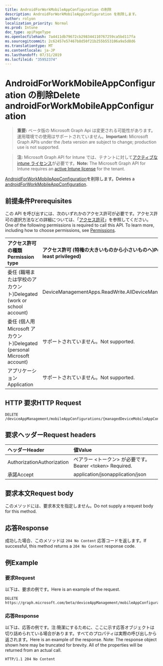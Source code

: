 ```yaml
---
title: AndroidForWorkMobileAppConfiguration の削除
description: AndroidForWorkMobileAppConfiguration を削除します。
author: rolyon
localization_priority: Normal
ms.prod: Intune
doc_type: apiPageType
ms.openlocfilehash: 7a4411db79672cb298344110767259ca5bd117fa
ms.sourcegitcommit: 2c62457e57467b8d50f21b255b553106a9a5d8d6
ms.translationtype: MT
ms.contentlocale: ja-JP
ms.lasthandoff: 07/31/2019
ms.locfileid: "35952374"
---
```

# <a name="delete-androidforworkmobileappconfiguration"></a><span data-ttu-id="92831-103">AndroidForWorkMobileAppConfiguration の削除</span><span class="sxs-lookup"><span data-stu-id="92831-103">Delete androidForWorkMobileAppConfiguration</span></span>

> <span data-ttu-id="92831-104">**重要:** ベータ版の Microsoft Graph Api は変更される可能性があります。運用環境での使用はサポートされていません。</span><span class="sxs-lookup"><span data-stu-id="92831-104">**Important:** Microsoft Graph APIs under the /beta version are subject to change; production use is not supported.</span></span>

> <span data-ttu-id="92831-105">**注:** Microsoft Graph API for Intune では、テナントに対して[アクティブな intune ライセンス](https://go.microsoft.com/fwlink/?linkid=839381)が必要です。</span><span class="sxs-lookup"><span data-stu-id="92831-105">**Note:** The Microsoft Graph API for Intune requires an [active Intune license](https://go.microsoft.com/fwlink/?linkid=839381) for the tenant.</span></span>

<span data-ttu-id="92831-106">[AndroidForWorkMobileAppConfiguration](../resources/intune-apps-androidforworkmobileappconfiguration.md)を削除します。</span><span class="sxs-lookup"><span data-stu-id="92831-106">Deletes a [androidForWorkMobileAppConfiguration](../resources/intune-apps-androidforworkmobileappconfiguration.md).</span></span>

## <a name="prerequisites"></a><span data-ttu-id="92831-107">前提条件</span><span class="sxs-lookup"><span data-stu-id="92831-107">Prerequisites</span></span>
<span data-ttu-id="92831-p101">この API を呼び出すには、次のいずれかのアクセス許可が必要です。アクセス許可の選択方法などの詳細については、「[アクセス許可](/graph/permissions-reference)」を参照してください。</span><span class="sxs-lookup"><span data-stu-id="92831-p101">One of the following permissions is required to call this API. To learn more, including how to choose permissions, see [Permissions](/graph/permissions-reference).</span></span>

|<span data-ttu-id="92831-110">アクセス許可の種類</span><span class="sxs-lookup"><span data-stu-id="92831-110">Permission type</span></span>|<span data-ttu-id="92831-111">アクセス許可 (特権の大きいものから小さいものへ)</span><span class="sxs-lookup"><span data-stu-id="92831-111">Permissions (from most to least privileged)</span></span>|
|:---|:---|
|<span data-ttu-id="92831-112">委任 (職場または学校のアカウント)</span><span class="sxs-lookup"><span data-stu-id="92831-112">Delegated (work or school account)</span></span>|<span data-ttu-id="92831-113">DeviceManagementApps.ReadWrite.All</span><span class="sxs-lookup"><span data-stu-id="92831-113">DeviceManagementApps.ReadWrite.All</span></span>|
|<span data-ttu-id="92831-114">委任 (個人用 Microsoft アカウント)</span><span class="sxs-lookup"><span data-stu-id="92831-114">Delegated (personal Microsoft account)</span></span>|<span data-ttu-id="92831-115">サポートされていません。</span><span class="sxs-lookup"><span data-stu-id="92831-115">Not supported.</span></span>|
|<span data-ttu-id="92831-116">アプリケーション</span><span class="sxs-lookup"><span data-stu-id="92831-116">Application</span></span>|<span data-ttu-id="92831-117">サポートされていません。</span><span class="sxs-lookup"><span data-stu-id="92831-117">Not supported.</span></span>|

## <a name="http-request"></a><span data-ttu-id="92831-118">HTTP 要求</span><span class="sxs-lookup"><span data-stu-id="92831-118">HTTP Request</span></span>
<!-- {
  "blockType": "ignored"
}
-->
``` http
DELETE /deviceAppManagement/mobileAppConfigurations/{managedDeviceMobileAppConfigurationId}
```

## <a name="request-headers"></a><span data-ttu-id="92831-119">要求ヘッダー</span><span class="sxs-lookup"><span data-stu-id="92831-119">Request headers</span></span>
|<span data-ttu-id="92831-120">ヘッダー</span><span class="sxs-lookup"><span data-stu-id="92831-120">Header</span></span>|<span data-ttu-id="92831-121">値</span><span class="sxs-lookup"><span data-stu-id="92831-121">Value</span></span>|
|:---|:---|
|<span data-ttu-id="92831-122">Authorization</span><span class="sxs-lookup"><span data-stu-id="92831-122">Authorization</span></span>|<span data-ttu-id="92831-123">ベアラー &lt;トークン&gt; が必要です。</span><span class="sxs-lookup"><span data-stu-id="92831-123">Bearer &lt;token&gt; Required.</span></span>|
|<span data-ttu-id="92831-124">承諾</span><span class="sxs-lookup"><span data-stu-id="92831-124">Accept</span></span>|<span data-ttu-id="92831-125">application/json</span><span class="sxs-lookup"><span data-stu-id="92831-125">application/json</span></span>|

## <a name="request-body"></a><span data-ttu-id="92831-126">要求本文</span><span class="sxs-lookup"><span data-stu-id="92831-126">Request body</span></span>
<span data-ttu-id="92831-127">このメソッドには、要求本文を指定しません。</span><span class="sxs-lookup"><span data-stu-id="92831-127">Do not supply a request body for this method.</span></span>

## <a name="response"></a><span data-ttu-id="92831-128">応答</span><span class="sxs-lookup"><span data-stu-id="92831-128">Response</span></span>
<span data-ttu-id="92831-129">成功した場合、このメソッドは `204 No Content` 応答コードを返します。</span><span class="sxs-lookup"><span data-stu-id="92831-129">If successful, this method returns a `204 No Content` response code.</span></span>

## <a name="example"></a><span data-ttu-id="92831-130">例</span><span class="sxs-lookup"><span data-stu-id="92831-130">Example</span></span>

### <a name="request"></a><span data-ttu-id="92831-131">要求</span><span class="sxs-lookup"><span data-stu-id="92831-131">Request</span></span>
<span data-ttu-id="92831-132">以下は、要求の例です。</span><span class="sxs-lookup"><span data-stu-id="92831-132">Here is an example of the request.</span></span>
``` http
DELETE https://graph.microsoft.com/beta/deviceAppManagement/mobileAppConfigurations/{managedDeviceMobileAppConfigurationId}
```

### <a name="response"></a><span data-ttu-id="92831-133">応答</span><span class="sxs-lookup"><span data-stu-id="92831-133">Response</span></span>
<span data-ttu-id="92831-p102">以下は、応答の例です。注:簡潔にするために、ここに示す応答オブジェクトは切り詰められている場合があります。すべてのプロパティは実際の呼び出しから返されます。</span><span class="sxs-lookup"><span data-stu-id="92831-p102">Here is an example of the response. Note: The response object shown here may be truncated for brevity. All of the properties will be returned from an actual call.</span></span>
``` http
HTTP/1.1 204 No Content
```





